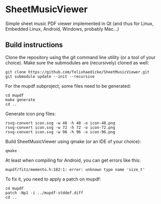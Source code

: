 SheetMusicViewer
================

Simple sheet music PDF viewer implemented in Qt (and thus for Linux, Embedded Linux, Android, Windows, probably Mac...)

Build instructions
------------------

Clone the repository using the git command line utility (or a tool of your choice). Make sure the submodules are (recursively) cloned as well:

    git clone https://github.com/felixhaedicke/SheetMusicViewer.git
    git submodule update --init --recursive

For the mupdf subproject, some files need to be generated:

    cd mupdf
    make generate
    cd ..

Generate icon png files:

    rsvg-convert icon.svg -w 48 -h 48 -o icon-48.png
    rsvg-convert icon.svg -w 72 -h 72 -o icon-72.png
    rsvg-convert icon.svg -w 96 -h 96 -o icon-96.png

Build SheetMusicViewer using qmake (or an IDE of your choice):

    qmake

At least when compiling for Android, you can get errors like this:

    mupdf/fitz/memento.h:182:1: error: unknown type name 'size_t'

To fix it, you need to apply a patch on mupdf:

    cd mupdf
    patch -Np1 -i ../mupdf-stddef.diff
    cd ..

